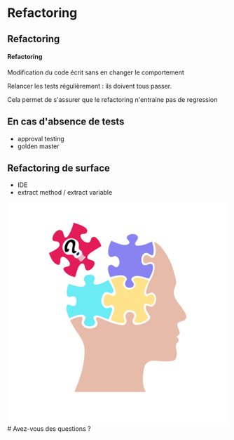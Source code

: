 # Refactoring
<!-- .slide: class="page-title" -->



## Refactoring

#### Refactoring <!-- .element: class="mtl" -->
Modification du code écrit sans en changer le comportement

Relancer les tests régulièrement : ils doivent tous passer.

Cela permet de s'assurer que le refactoring n'entraine pas de regression <!-- .element: class="arrow arrow-cyan" -->



## En cas d'absence de tests

- approval testing
- golden master



## Refactoring de surface

- IDE
- extract method / extract variable




<img src="../css/img/questions.svg" class="question" />
# Avez-vous des questions ?
<!-- .slide: class="page-questions" -->
